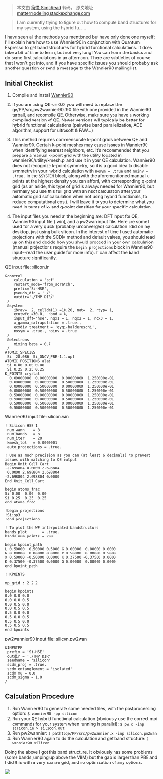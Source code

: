 > 本文由 [简悦 SimpRead](http://ksria.com/simpread/) 转码， 原文地址 [mattermodeling.stackexchange.com](https://mattermodeling.stackexchange.com/questions/1176/calculating-hse06-band-structures-on-quantum-espresso)

> I am currently trying to figure out how to compute band structures for my system, using the hybrid fu......

I have seen all the methods you mentioned but have only done one myself; I'll explain here how to use Wannier90 in conjunction with Quantum Espresso to get band structures for hybrid functional calculations. It does take a bit of time to learn, but not very long! You can learn the basics and do some first calculations in an afternoon. There are subtleties of course that I won't get into, and if you have specific issues you should probably ask another question or send a message to the Wannier90 mailing list.

Initial Checklist
-----------------

1.  Compile and install [Wannier90](http://www.wannier.org/)
    
2.  If you are using QE <= 6.0, you will need to replace the qe/PP/src/pw2wannier90.f90 file with one provided in the Wannier90 tarball, and recompile QE. Otherwise, make sure you have a working compiled version of QE. Newer versions will typically be better for hybrid functional calculations (pairwise band parallelization, ACE algorithm, support for ultrasoft & PAW...)
    
3.  This method requires commensurate k-point grids between QE and Wannier90. Certain k-point meshes may cause issues in Wannier90 when identifiying nearest neighbors, etc. It's recommended that you prepare a manual k-point grid with the utility located in wannier90/utility/kmesh.pl and use it in your QE calculation. Wannier90 does not recognize k-point symmetry, so it is a good idea to disable symmetry in your hybrid calculation with `nosym = .true` and `noinv = .true.` in the `&SYSTEM` block, along with the aforementioned manual k-points at the highest density you can afford, with corresponding q-point grid (as an aside, this type of grid is always needed for Wannier90, but normally you use this full grid with an nscf calculation after your automatic grid scf calculation when not using hybrid functionals, to reduce computational cost). I will leave it to you to determine what you need in terms of k- and q-point densities for your specific calculation.
    
4.  The input files you need at the beginning are: DFT input for QE, Wannier90 input file (.win), and a pw2wan input file. Here are some I used for a very quick (probably unconverged) calculation I did on my desktop, just using bulk silicon. In the interest of time I used automatic projections with the SCDM method and default values, you should read up on this and decide how you should proceed in your own calculation (manual projections require the `begin projections` block in Wannier90 input--read the user guide for more info). It can affect the band structure significantly.
    

QE input file: silicon.in

```
&control
    calculation = 'scf'
    restart_mode='from_scratch',
    prefix='Si-HSE',
    pseudo_dir = './',
    outdir='./TMP_DIR/'
 /
 &system    
    ibrav=  2, celldm(1) =10.20, nat=  2, ntyp= 1,
    ecutwfc =30.0,  nbnd = 8,
    input_dft='hse', nqx1 = 1, nqx2 = 1, nqx3 = 1, 
    x_gamma_extrapolation = .true.,
    exxdiv_treatment = 'gygi-baldereschi',
    nosym = .true., noinv = .true
 /
 &electrons
    mixing_beta = 0.7
 /
ATOMIC_SPECIES
 Si  28.086  Si_ONCV_PBE-1.1.upf
ATOMIC_POSITIONS alat
 Si 0.00 0.00 0.00 
 Si 0.25 0.25 0.25 
K_POINTS crystal
  0.00000000  0.00000000  0.00000000  1.250000e-01
  0.00000000  0.00000000  0.50000000  1.250000e-01
  0.00000000  0.50000000  0.00000000  1.250000e-01
  0.00000000  0.50000000  0.50000000  1.250000e-01
  0.50000000  0.00000000  0.00000000  1.250000e-01
  0.50000000  0.00000000  0.50000000  1.250000e-01
  0.50000000  0.50000000  0.00000000  1.250000e-01
  0.50000000  0.50000000  0.50000000  1.250000e-01
```

Wannier90 input file: silicon.win

```
! Silicon HSE 1
 num_wann    = 8
 num_bands   = 8
 num_iter    = 20
 kmesh_tol   = 0.0000001
 auto_projections = .true.

! Use as much precision as you can (at least 6 decimals) to prevent issues with matching to QE output
Begin Unit_Cell_Cart
-2.698804 0.0000 2.698804
 0.0000 2.698804 2.698804
-2.698804 2.698804 0.0000
End Unit_Cell_Cart

begin atoms_frac
Si 0.00  0.00  0.00
Si 0.25  0.25  0.25
end atoms_frac

!begin projections
!Si:sp3
!end projections

! To plot the WF interpolated bandstructure
bands_plot       = .true.
bands_num_points = 200

begin kpoint_path
L 0.50000  0.50000 0.5000 G 0.00000  0.00000 0.0000
G 0.00000  0.00000 0.0000 X 0.50000  0.00000 0.5000
X 0.50000 -0.50000 0.0000 K 0.37500 -0.37500 0.0000
K 0.37500 -0.37500 0.0000 G 0.00000  0.00000 0.0000
end kpoint_path

! KPOINTS

mp_grid : 2 2 2

begin kpoints
0.0 0.0 0.0
0.0 0.0 0.5
0.0 0.5 0.0
0.0 0.5 0.5
0.5 0.0 0.0
0.5 0.0 0.5
0.5 0.5 0.0
0.5 0.5 0.5
end kpoints
```

pw2wannier90 input file: silicon.pw2wan

```
&INPUTPP
 prefix = 'Si-HSE'
 outdir = './TMP_DIR'
 seedname = 'silicon'
 scdm_proj = .true.
 scdm_entanglement = 'isolated'
 scdm_mu = 0.0
 scdm_sigma = 1.0
/
```

Calculation Procedure
---------------------

1.  Run Wannier90 to generate some needed files, with the postprocessing option: `$ wannier90 -pp silicon`
2.  Run your QE hybrid functional calculation (obviously use the correct mpi commands for your system when running in parallel): `$ pw.x -inp silicon.in > silicon.out`
3.  Run pw2wannier: `$ pathtoqe/PP/src/pw2wannier.x -inp silicon.pw2wan`
4.  Run Wannier90 again to do the calculation and get band structure: `$ wannier90 silicon`

Doing the above I got this band structure. It obviously has some problems (some bands jumping up above the VBM) but the gap is larger than PBE and I did this with a very sparse grid, and no optimization of any options.

[![](https://i.stack.imgur.com/AlgQ1.jpg)](https://i.stack.imgur.com/AlgQ1.jpg)